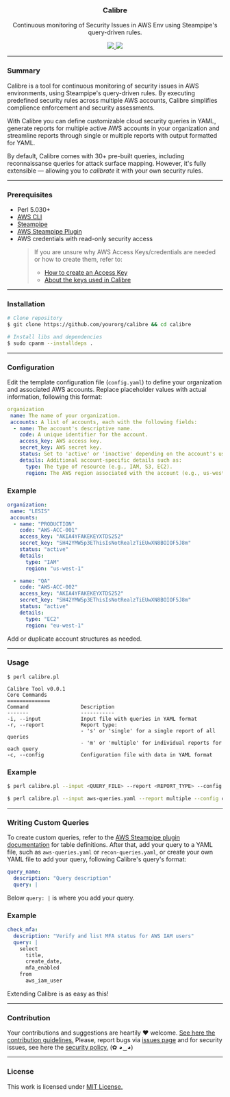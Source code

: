 <p align="center">
  <h3 align="center"><b>Calibre</b></h3>
  <p align="center">Continuous monitoring of Security Issues in AWS Env using Steampipe's query-driven rules.
</p>
  <p align="center">
    <a href="https://github.com/instriq/calibre/blob/master/LICENSE.md">
      <img src="https://img.shields.io/badge/license-MIT-blue.svg">
    </a>
     <a href="https://github.com/instriq/calibre/releases">
      <img src="https://img.shields.io/badge/version-0.0.1-blue.svg">
    </a>
  </p>
</p>

---

### Summary

Calibre is a tool for continuous monitoring of security issues in AWS environments, using Steampipe's query-driven rules. By executing predefined security rules across multiple AWS accounts, Calibre simplifies complience enforcement and security assessments.

With Calibre you can define customizable cloud security queries in YAML, generate reports for multiple active AWS accounts in your organization and streamline reports through single or multiple reports with output formatted for YAML. 

By default, Calibre comes with 30+ pre-built queries, including reconnaissanse queries for attack surface mapping. However, it's fully extensible — allowing you to _calibrate_ it with your own security rules.

---

### Prerequisites 

- Perl 5.030+
- [AWS CLI](https://hub.steampipe.io/plugins/turbot/aws)
- [Steampipe](https://steampipe.io/)
- [AWS Steampipe Plugin](https://hub.steampipe.io/plugins/turbot/aws)
- AWS credentials with read-only security access
  > If you are unsure why AWS Access Keys/credentials are needed or how to create them, refer to:  
  > - [How to create an Access Key](documentation/How-to-create-Access-Key.md)  
  > - [About the keys used in Calibre](documentation/About-the-keys-used.md)  

---

### Installation

```bash
# Clone repository
$ git clone https://github.com/yourorg/calibre && cd calibre

# Install libs and dependencies 
$ sudo cpanm --installdeps .
```

---

### Configuration 

Edit the template configuration file (```config.yaml```) to define your organization and associated AWS accounts. Replace placeholder values with actual information, following this format:

```yaml
organization
 name: The name of your organization.
 accounts: A list of accounts, each with the following fields:
  - name: The account's descriptive name.
    code: A unique identifier for the account.
    access_key: AWS access key.
    secret_key: AWS secret key.
    status: Set to 'active' or 'inactive' depending on the account's usage status.
    details: Additional account-specific details such as:
      type: The type of resource (e.g., IAM, S3, EC2).
      region: The AWS region associated with the account (e.g., us-west-1).
```

### Example

```yaml
organization:
 name: "LESIS"
 accounts:
  - name: "PRODUCTION"
    code: "AWS-ACC-001"
    access_key: "AKIA4YFAKEKEYXTDS252"
    secret_key: "SH42YMW5p3EThisIsNotRealzTiEUwXN8BOIOF5J8m"
    status: "active"
    details: 
      type: "IAM"
      region: "us-west-1"

  - name: "QA"
    code: "AWS-ACC-002"
    access_key: "AKIA4YFAKEKEYXTDS252"
    secret_key: "SH42YMW5p3EThisIsNotRealzTiEUwXN8BOIOF5J8m"
    status: "active"
    details: 
      type: "EC2"
      region: "eu-west-1"

```

Add or duplicate account structures as needed.

---

### Usage

```
$ perl calibre.pl

Calibre Tool v0.0.1
Core Commands
==============
Command                 Description
-------                 -----------
-i, --input             Input file with queries in YAML format
-r, --report            Report type:
                        - 's' or 'single' for a single report of all queries
                        - 'm' or 'multiple' for individual reports for each query
-c, --config            Configuration file with data in YAML format

```

### Example

```bash
$ perl calibre.pl --input <QUERY_FILE> --report <REPORT_TYPE> --config <CONFIG_FILE>

$ perl calibre.pl --input aws-queries.yaml --report multiple --config config.yaml
```

---

### Writing Custom Queries

To create custom queries, refer to the [AWS Steampipe plugin documentation](https://hub.steampipe.io/plugins/turbot/aws/tables) for table definitions. After that, add your query to a YAML file, such as ```aws-queries.yaml``` or ```recon-queries.yaml```, or create your own YAML file to add your query, following Calibre's query's format:

```yaml
query_name:
  description: "Query description"
  query: |
```
Below ```query: |``` is where you add your query.

### Example

```yaml
check_mfa:
  description: "Verify and list MFA status for AWS IAM users"
  query: |
    select
      title,
      create_date,
      mfa_enabled
    from
      aws_iam_user
```

Extending Calibre is as easy as this!

---

### Contribution

Your contributions and suggestions are heartily ♥ welcome. [See here the contribution guidelines.](/.github/CONTRIBUTING.md) Please, report bugs via [issues page](https://github.com/instriq/sentra/issues) and for security issues, see here the [security policy.](/SECURITY.md) (✿ ◕‿◕)

---

### License

This work is licensed under [MIT License.](/LICENSE.md)
